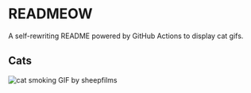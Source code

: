 # READMEOW

A self-rewriting README powered by GitHub Actions to display cat gifs.

## Cats

![cat smoking GIF by sheepfilms](https://media2.giphy.com/media/l0ExdMHUDKteztyfe/200.gif?cid=9acd02dawxidx0uin1343u5v3ug46zkc6eo72a7ird7nn9n6&ep=v1_gifs_search&rid=200.gif&ct=g)
